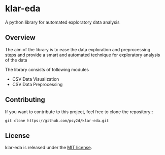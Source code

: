 # klar-eda

A python library for automated exploratory data analysis

## Overview

The aim of the library is to ease the data exploration and preprocessing steps and provide a smart and automated technique for exploratory analysis of the data

The library consists of following modules
* CSV Data Visualization
* CSV Data Preprocessing

## Contributing

If you want to contribute to this project, feel free to clone the repository::

    git clone https://github.com/psy2d/klar-eda.git

## License

klar-eda is released under the [MIT license](https://en.wikipedia.org/wiki/MIT_License).
